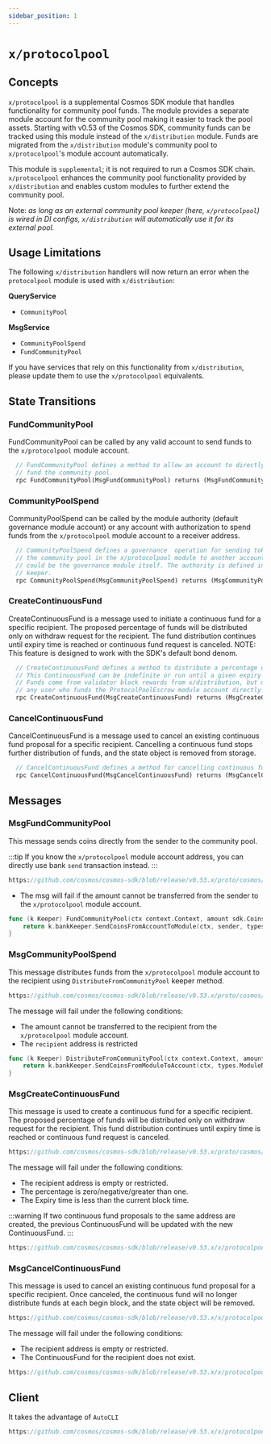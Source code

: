 ```yaml
---
sidebar_position: 1
---
```


# `x/protocolpool`

## Concepts

`x/protocolpool` is a supplemental Cosmos SDK module that handles functionality for community pool funds. The module provides a separate module account for the community pool making it easier to track the pool assets. Starting with v0.53 of the Cosmos SDK, community funds can be tracked using this module instead of the `x/distribution` module. Funds are migrated from the `x/distribution` module's community pool to `x/protocolpool`'s module account automatically.

This module is `supplemental`; it is not required to run a Cosmos SDK chain. `x/protocolpool` enhances the community pool functionality provided by `x/distribution` and enables custom modules to further extend the community pool.

Note: _as long as an external community pool keeper (here, `x/protocolpool`) is wired in DI configs, `x/distribution` will automatically use it for its external pool._

## Usage Limitations

The following `x/distribution` handlers will now return an error when the `protocolpool` module is used with `x/distribution`:

**QueryService**

* `CommunityPool`

**MsgService**

* `CommunityPoolSpend`
* `FundCommunityPool`

If you have services that rely on this functionality from `x/distribution`, please update them to use the `x/protocolpool` equivalents.

## State Transitions

### FundCommunityPool

FundCommunityPool can be called by any valid account to send funds to the `x/protocolpool` module account.

```protobuf
  // FundCommunityPool defines a method to allow an account to directly
  // fund the community pool.
  rpc FundCommunityPool(MsgFundCommunityPool) returns (MsgFundCommunityPoolResponse);
```

### CommunityPoolSpend

CommunityPoolSpend can be called by the module authority (default governance module account) or any account with authorization to spend funds from the `x/protocolpool` module account to a receiver address.

```protobuf
  // CommunityPoolSpend defines a governance  operation for sending tokens from
  // the community pool in the x/protocolpool module to another account, which
  // could be the governance module itself. The authority is defined in the
  // keeper.
  rpc CommunityPoolSpend(MsgCommunityPoolSpend) returns (MsgCommunityPoolSpendResponse);
```

### CreateContinuousFund

CreateContinuousFund is a message used to initiate a continuous fund for a specific recipient. The proposed percentage of funds will be distributed only on withdraw request for the recipient. The fund distribution continues until expiry time is reached or continuous fund request is canceled.
NOTE:  This feature is designed to work with the SDK's default bond denom. 

```protobuf
  // CreateContinuousFund defines a method to distribute a percentage of funds to an address continuously.
  // This ContinuousFund can be indefinite or run until a given expiry time.
  // Funds come from validator block rewards from x/distribution, but may also come from
  // any user who funds the ProtocolPoolEscrow module account directly through x/bank.
  rpc CreateContinuousFund(MsgCreateContinuousFund) returns (MsgCreateContinuousFundResponse);
```

### CancelContinuousFund

CancelContinuousFund is a message used to cancel an existing continuous fund proposal for a specific recipient. Cancelling a continuous fund stops further distribution of funds, and the state object is removed from storage.

```protobuf
  // CancelContinuousFund defines a method for cancelling continuous fund.
  rpc CancelContinuousFund(MsgCancelContinuousFund) returns (MsgCancelContinuousFundResponse);
```

## Messages

### MsgFundCommunityPool

This message sends coins directly from the sender to the community pool.

:::tip
If you know the `x/protocolpool` module account address, you can directly use bank `send` transaction instead.
:::

```protobuf reference
https://github.com/cosmos/cosmos-sdk/blob/release/v0.53.x/proto/cosmos/protocolpool/v1/tx.proto#L43-L53
```

* The msg will fail if the amount cannot be transferred from the sender to the `x/protocolpool` module account.

```go
func (k Keeper) FundCommunityPool(ctx context.Context, amount sdk.Coins, sender sdk.AccAddress) error {
	return k.bankKeeper.SendCoinsFromAccountToModule(ctx, sender, types.ModuleName, amount)
}
```

### MsgCommunityPoolSpend

This message distributes funds from the `x/protocolpool` module account to the recipient using `DistributeFromCommunityPool` keeper method.

```protobuf reference
https://github.com/cosmos/cosmos-sdk/blob/release/v0.53.x/proto/cosmos/protocolpool/v1/tx.proto#L58-L69
```

The message will fail under the following conditions:

* The amount cannot be transferred to the recipient from the `x/protocolpool` module account.
* The `recipient` address is restricted

```go
func (k Keeper) DistributeFromCommunityPool(ctx context.Context, amount sdk.Coins, receiveAddr sdk.AccAddress) error {
	return k.bankKeeper.SendCoinsFromModuleToAccount(ctx, types.ModuleName, receiveAddr, amount)
}
```

### MsgCreateContinuousFund

This message is used to create a continuous fund for a specific recipient. The proposed percentage of funds will be distributed only on withdraw request for the recipient. This fund distribution continues until expiry time is reached or continuous fund request is canceled.

```protobuf reference
https://github.com/cosmos/cosmos-sdk/blob/release/v0.53.x/proto/cosmos/protocolpool/v1/tx.proto#L114-L130
```

The message will fail under the following conditions:

* The recipient address is empty or restricted.
* The percentage is zero/negative/greater than one.
* The Expiry time is less than the current block time.

:::warning
If two continuous fund proposals to the same address are created, the previous ContinuousFund will be updated with the new ContinuousFund.
:::

```go reference
https://github.com/cosmos/cosmos-sdk/blob/release/v0.53.x/x/protocolpool/keeper/msg_server.go#L103-L166
```

### MsgCancelContinuousFund

This message is used to cancel an existing continuous fund proposal for a specific recipient. Once canceled, the continuous fund will no longer distribute funds at each begin block, and the state object will be removed. 

```protobuf reference
https://github.com/cosmos/cosmos-sdk/blob/release/v0.53.x/x/protocolpool/proto/cosmos/protocolpool/v1/tx.proto#L136-L161
```

The message will fail under the following conditions:

* The recipient address is empty or restricted.
* The ContinuousFund for the recipient does not exist.

```go reference
https://github.com/cosmos/cosmos-sdk/blob/release/v0.53.x/x/protocolpool/keeper/msg_server.go#L188-L226
```

## Client

It takes the advantage of `AutoCLI`

```go reference
https://github.com/cosmos/cosmos-sdk/blob/release/v0.53.x/x/protocolpool/autocli.go
```
